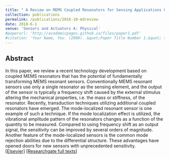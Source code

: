 ```yaml
---
title: " A Review on MEMS Coupled Resonators for Sensing Applications Utilizing Mode Localization "
collection: publications
permalink: /publications/2016-10-mdreview
date: 2018-6-1
venue: 'Sensors and Actuators A: Physical'
#paperurl: 'http://academicpages.github.io/files/paper1.pdf'
#citation: 'Your Name, You. (2009). &quot;Paper Title Number 1.&quot; <i>Journal 1</i>. 1(1).'
---
```


## Abstract
In this paper, we review a recent technology development based on coupled MEMS resonators that has the potential of fundamentally transforming MEMS resonant sensors. Conventionally MEMS resonant sensors use only a single resonator as the sensing element, and the output of the sensor is typically a frequency shift caused by the external stimulus altering the mechanical properties, i.e. the mass or stiffness, of the resonator. Recently, transduction techniques utilizing additional coupled resonators have emerged. The mode-localized resonant sensor is one example of such a technique. If the mode localization effect is utilized, the vibrational amplitude pattern of the resonators changes as a function of the quantity to be measured. Compared to using frequency shift as an output signal, the sensitivity can be improved by several orders of magnitude. Another feature of the mode-localized sensors is the common mode rejection abilities due to the differential structure. These advantages have opened doors for new sensors with unprecedented sensitivity. <br />
[[Elsevier]](https://www.sciencedirect.com/science/article/pii/S0924424716303454) [[Researchgate full texts]](https://www.researchgate.net/publication/305679351_A_Review_on_MEMS_Coupled_Resonators_for_Sensing_Applications_Utilizing_Mode_Localization)

